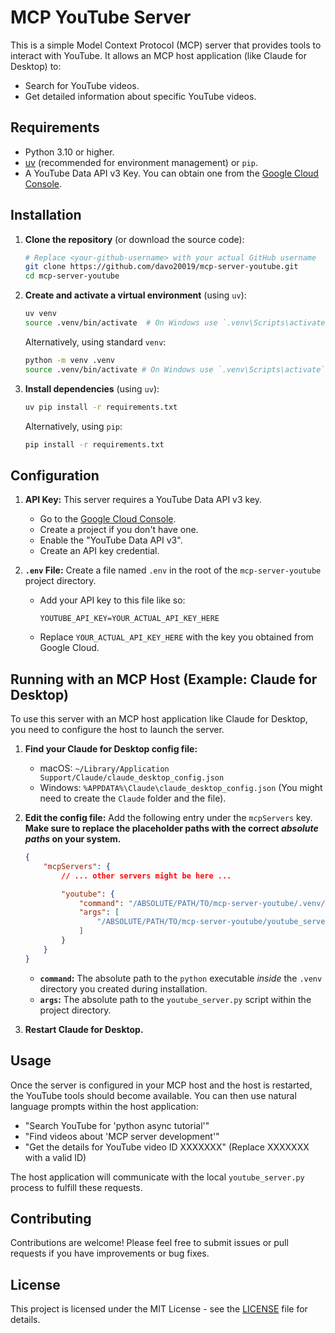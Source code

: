 # MCP YouTube Server

This is a simple Model Context Protocol (MCP) server that provides tools to interact with YouTube. It allows an MCP host application (like Claude for Desktop) to:

*   Search for YouTube videos.
*   Get detailed information about specific YouTube videos.

## Requirements

*   Python 3.10 or higher.
*   [uv](https://github.com/astral-sh/uv) (recommended for environment management) or `pip`.
*   A YouTube Data API v3 Key. You can obtain one from the [Google Cloud Console](https://console.cloud.google.com/apis/credentials).

## Installation

1.  **Clone the repository** (or download the source code):
    ```bash
    # Replace <your-github-username> with your actual GitHub username
    git clone https://github.com/davo20019/mcp-server-youtube.git
    cd mcp-server-youtube
    ```

2.  **Create and activate a virtual environment** (using `uv`):
    ```bash
    uv venv
    source .venv/bin/activate  # On Windows use `.venv\Scripts\activate`
    ```
    Alternatively, using standard `venv`:
    ```bash
    python -m venv .venv
    source .venv/bin/activate # On Windows use `.venv\Scripts\activate`
    ```

3.  **Install dependencies** (using `uv`):
    ```bash
    uv pip install -r requirements.txt
    ```
    Alternatively, using `pip`:
    ```bash
    pip install -r requirements.txt
    ```

## Configuration

1.  **API Key:** This server requires a YouTube Data API v3 key.
    *   Go to the [Google Cloud Console](https://console.cloud.google.com/apis/credentials).
    *   Create a project if you don't have one.
    *   Enable the "YouTube Data API v3".
    *   Create an API key credential.

2.  **`.env` File:** Create a file named `.env` in the root of the `mcp-server-youtube` project directory.
    *   Add your API key to this file like so:
        ```
        YOUTUBE_API_KEY=YOUR_ACTUAL_API_KEY_HERE
        ```
    *   Replace `YOUR_ACTUAL_API_KEY_HERE` with the key you obtained from Google Cloud.

## Running with an MCP Host (Example: Claude for Desktop)

To use this server with an MCP host application like Claude for Desktop, you need to configure the host to launch the server.

1.  **Find your Claude for Desktop config file:**
    *   macOS: `~/Library/Application Support/Claude/claude_desktop_config.json`
    *   Windows: `%APPDATA%\Claude\claude_desktop_config.json` (You might need to create the `Claude` folder and the file).

2.  **Edit the config file:** Add the following entry under the `mcpServers` key. **Make sure to replace the placeholder paths with the correct *absolute paths* on your system.**

    ```json
    {
        "mcpServers": {
            // ... other servers might be here ...

            "youtube": {
                "command": "/ABSOLUTE/PATH/TO/mcp-server-youtube/.venv/bin/python",
                "args": [
                    "/ABSOLUTE/PATH/TO/mcp-server-youtube/youtube_server.py"
                ]
            }
        }
    }
    ```
    *   **`command`:** The absolute path to the `python` executable *inside* the `.venv` directory you created during installation.
    *   **`args`:** The absolute path to the `youtube_server.py` script within the project directory.

3.  **Restart Claude for Desktop.**

## Usage

Once the server is configured in your MCP host and the host is restarted, the YouTube tools should become available.
You can then use natural language prompts within the host application:

*   "Search YouTube for 'python async tutorial'"
*   "Find videos about 'MCP server development'"
*   "Get the details for YouTube video ID XXXXXXX" (Replace XXXXXXX with a valid ID)

The host application will communicate with the local `youtube_server.py` process to fulfill these requests.

## Contributing

Contributions are welcome! Please feel free to submit issues or pull requests if you have improvements or bug fixes.

## License

This project is licensed under the MIT License - see the [LICENSE](LICENSE) file for details.
